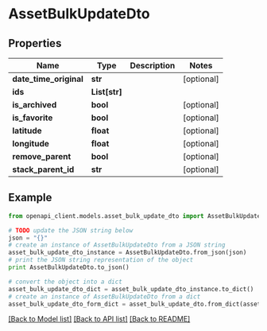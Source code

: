 # AssetBulkUpdateDto


## Properties
Name | Type | Description | Notes
------------ | ------------- | ------------- | -------------
**date_time_original** | **str** |  | [optional] 
**ids** | **List[str]** |  | 
**is_archived** | **bool** |  | [optional] 
**is_favorite** | **bool** |  | [optional] 
**latitude** | **float** |  | [optional] 
**longitude** | **float** |  | [optional] 
**remove_parent** | **bool** |  | [optional] 
**stack_parent_id** | **str** |  | [optional] 

## Example

```python
from openapi_client.models.asset_bulk_update_dto import AssetBulkUpdateDto

# TODO update the JSON string below
json = "{}"
# create an instance of AssetBulkUpdateDto from a JSON string
asset_bulk_update_dto_instance = AssetBulkUpdateDto.from_json(json)
# print the JSON string representation of the object
print AssetBulkUpdateDto.to_json()

# convert the object into a dict
asset_bulk_update_dto_dict = asset_bulk_update_dto_instance.to_dict()
# create an instance of AssetBulkUpdateDto from a dict
asset_bulk_update_dto_form_dict = asset_bulk_update_dto.from_dict(asset_bulk_update_dto_dict)
```
[[Back to Model list]](../README.md#documentation-for-models) [[Back to API list]](../README.md#documentation-for-api-endpoints) [[Back to README]](../README.md)


